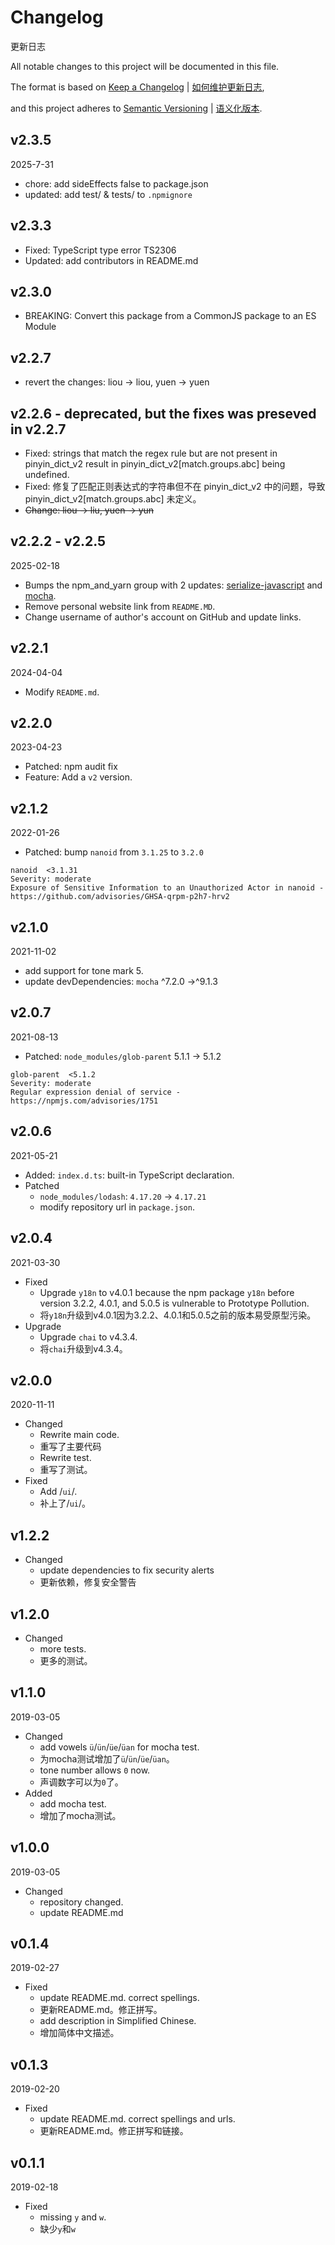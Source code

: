 # Changelog

更新日志

All notable changes to this project will be documented in this file.

The format is based on [Keep a Changelog](https://keepachangelog.com/en/1.0.0/) | [如何维护更新日志](https://keepachangelog.com/zh-CN/1.0.0/),

and this project adheres to [Semantic Versioning](https://semver.org/spec/v2.0.0.html) | [语义化版本](https://semver.org/lang/zh-CN/).

## v2.3.5

2025-7-31

- chore: add sideEffects false to package.json
- updated: add test/ & tests/ to `.npmignore`

## v2.3.3

- Fixed: TypeScript type error TS2306
- Updated: add contributors in README.md

## v2.3.0

- BREAKING: Convert this package from a CommonJS package to an ES Module

## v2.2.7

- revert the changes: liou -> liou, yuen -> yuen

## v2.2.6 - deprecated, but the fixes was preseved in v2.2.7

- Fixed: strings that match the regex rule but are not present in pinyin_dict_v2 result in pinyin_dict_v2[match.groups.abc] being undefined.
- Fixed: 修复了匹配正则表达式的字符串但不在 pinyin_dict_v2 中的问题，导致 pinyin_dict_v2[match.groups.abc] 未定义。
- ~~Change: liou -> liu, yuen -> yun~~

## v2.2.2 - v2.2.5

2025-02-18

* Bumps the npm_and_yarn group with 2 updates: [serialize-javascript](https://github.com/yahoo/serialize-javascript) and [mocha](https://github.com/mochajs/mocha).
* Remove personal website link from `README.MD`.
* Change username of author's account on GitHub and update links.

## v2.2.1

2024-04-04

* Modify `README.md`.

## v2.2.0

2023-04-23

- Patched: npm audit fix
- Feature: Add a `v2` version.

## v2.1.2

2022-01-26

- Patched: bump `nanoid` from `3.1.25` to `3.2.0`
```
nanoid  <3.1.31
Severity: moderate
Exposure of Sensitive Information to an Unauthorized Actor in nanoid - https://github.com/advisories/GHSA-qrpm-p2h7-hrv2
```

## v2.1.0

2021-11-02

* add support for tone mark 5.
* update devDependencies: `mocha` ^7.2.0 ->^9.1.3

## v2.0.7

2021-08-13

- Patched: `node_modules/glob-parent` 5.1.1 -> 5.1.2

```
glob-parent  <5.1.2
Severity: moderate
Regular expression denial of service - https://npmjs.com/advisories/1751
```

## v2.0.6

2021-05-21

- Added: `index.d.ts`: built-in TypeScript declaration.
- Patched
    - `node_modules/lodash`: `4.17.20` -> `4.17.21`
    - modify repository url in `package.json`.

## v2.0.4

2021-03-30

- Fixed
    * Upgrade `y18n` to v4.0.1 because the npm package `y18n` before version 3.2.2, 4.0.1, and 5.0.5 is vulnerable to Prototype Pollution.
    * 将`y18n`升级到v4.0.1因为3.2.2、4.0.1和5.0.5之前的版本易受原型污染。
- Upgrade
    * Upgrade `chai` to v4.3.4.
    * 将`chai`升级到v4.3.4。

## v2.0.0

2020-11-11

- Changed
    * Rewrite main code.
    * 重写了主要代码
    * Rewrite test.
    * 重写了测试。
- Fixed
    * Add /`ui`/.
    * 补上了/`ui`/。

## v1.2.2

- Changed
    * update dependencies to fix security alerts
    * 更新依赖，修复安全警告

## v1.2.0

- Changed
    * more tests.
    * 更多的测试。

## v1.1.0

2019-03-05

- Changed
    * add vowels `ü`/`ün`/`üe`/`üan` for mocha test.
    * 为mocha测试增加了`ü`/`ün`/`üe`/`üan`。
    * tone number allows `0` now.
    * 声调数字可以为`0`了。
- Added
    * add mocha test.
    * 增加了mocha测试。

## v1.0.0

2019-03-05

- Changed
    * repository changed.
    * update README.md

## v0.1.4

2019-02-27

- Fixed
    * update README.md. correct spellings.
    * 更新README.md。修正拼写。
    * add description in Simplified Chinese.
    * 增加简体中文描述。

## v0.1.3

2019-02-20

- Fixed
    * update README.md. correct spellings and urls.
    * 更新README.md。修正拼写和链接。

## v0.1.1

2019-02-18

- Fixed
    * missing `y` and `w`.
    * 缺少`y`和`w`
